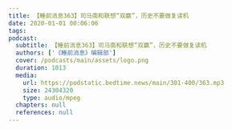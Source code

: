 ```yaml
---
title: 【睡前消息363】司马南和联想“双赢”，历史不要做复读机
date: 2020-01-01 00:06:06
tags:
podcast:
  subtitle: 【睡前消息363】司马南和联想“双赢”，历史不要做复读机
  authors: ['《睡前消息》编辑部']
  cover: /podcasts/main/assets/logo.png
  duration: 1013
  media:
    url: https://podstatic.bedtime.news/main/301-400/363.mp3
    size: 24304320
    type: audio/mpeg
  chapters: null
  references: null
---
```

